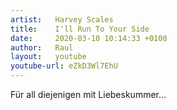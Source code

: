 ```yaml
---
artist:   Harvey Scales 
title:    I'll Run To Your Side
date:     2020-03-10 10:14:33 +0100
author:   Raul
layout:   youtube
youtube-url: eZkD3Wl7EhU
---
```


Für all diejenigen mit Liebeskummer…

